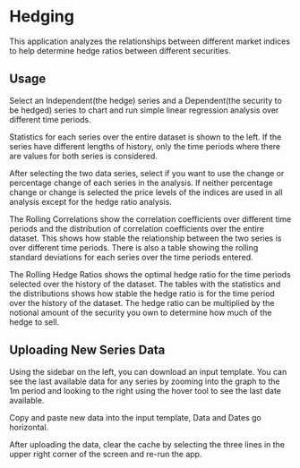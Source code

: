 # Hedging

This application analyzes the relationships between different market indices 
to help determine hedge ratios between different securities.

## Usage
Select an Independent(the hedge) series and a Dependent(the security to be hedged) series to chart and run simple
linear regression analysis over different time periods.

Statistics for each series over the entire dataset is shown to the left. If the series have different lengths of history, only the 
time periods where there are values for both series is considered.

After selecting the two data series, select if you want to use the change or percentage change of each series in the analysis. 
If neither percentage change or change is selected the price levels of the indices are used in all analysis except for the 
hedge ratio analysis.

The Rolling Correlations show the correlation coefficients over different time periods and the distribution of correlation 
coefficients over the entire dataset. This shows how stable the relationship between the two series is over different time periods.
There is also a table showing the rolling standard deviations for each series over the time periods entered.

The Rolling Hedge Ratios shows the optimal hedge ratio for the time periods selected over the history of the dataset. The tables with
the statistics and the distributions shows how stable the hedge ratio is for the time period over the history of the dataset.
The hedge ratio can be multiplied by the notional amount of the security you own to determine how much of the hedge to sell.

## Uploading New Series Data
Using the sidebar on the left, you can download an input template. You can see the last available data for any series by zooming into
the graph to the 1m period and looking to the right using the hover tool to see the last date available. 

Copy and paste new data into the input template, Data and Dates go horizontal.

After uploading the data, clear the cache by selecting the three lines in the upper right corner of the screen and re-run the app.
